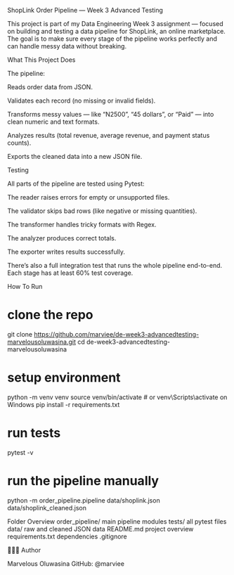 ShopLink Order Pipeline — Week 3 Advanced Testing

This project is part of my Data Engineering Week 3 assignment — focused on building and testing a data pipeline for ShopLink, an online marketplace.
The goal is to make sure every stage of the pipeline works perfectly and can handle messy data without breaking.


What This Project Does

The pipeline:

Reads order data from JSON.

Validates each record (no missing or invalid fields).

Transforms messy values — like “N2500”, “45 dollars”, or “Paid” — into clean numeric and text formats.

Analyzes results (total revenue, average revenue, and payment status counts).

Exports the cleaned data into a new JSON file.


Testing

All parts of the pipeline are tested using Pytest:

The reader raises errors for empty or unsupported files.

The validator skips bad rows (like negative or missing quantities).

The transformer handles tricky formats with Regex.

The analyzer produces correct totals.

The exporter writes results successfully.

There’s also a full integration test that runs the whole pipeline end-to-end.
Each stage has at least 60% test coverage.


 How To Run
# clone the repo
git clone https://github.com/marviee/de-week3-advancedtesting-marvelousoluwasina.git
cd de-week3-advancedtesting-marvelousoluwasina

# setup environment
python -m venv venv
source venv/bin/activate  # or venv\Scripts\activate on Windows
pip install -r requirements.txt

# run tests
pytest -v

# run the pipeline manually
python -m order_pipeline.pipeline data/shoplink.json data/shoplink_cleaned.json

 Folder Overview
order_pipeline/     main pipeline modules
tests/              all pytest files
data/               raw and cleaned JSON data
README.md           project overview
requirements.txt    dependencies
.gitignore


👨🏽‍💻 Author

Marvelous Oluwasina
GitHub: @marviee